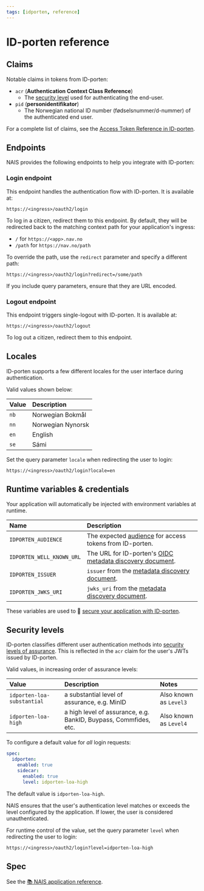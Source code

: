 ```yaml
---
tags: [idporten, reference]
---
```


# ID-porten reference

## Claims

Notable claims in tokens from ID-porten:

- `acr` (**Authentication Context Class Reference**)
    - The [security level](#security-levels) used for authenticating the end-user.
- `pid` (**personidentifikator**)
    - The Norwegian national ID number (fødselsnummer/d-nummer) of the authenticated end user.

For a complete list of claims, see the [Access Token Reference in ID-porten](https://docs.digdir.no/docs/idporten/oidc/oidc_protocol_access_token#by-value--self-contained-access-token).

## Endpoints

NAIS provides the following endpoints to help you integrate with ID-porten:

### Login endpoint

This endpoint handles the authentication flow with ID-porten. It is available at:

```http
https://<ingress>/oauth2/login
```

To log in a citizen, redirect them to this endpoint.
By default, they will be redirected back to the matching context path for your application's ingress:

- `/` for `https://<app>.nav.no`
- `/path` for `https://nav.no/path`

To override the path, use the `redirect` parameter and specify a different path:

```
https://<ingress>/oauth2/login?redirect=/some/path
```

If you include query parameters, ensure that they are URL encoded.

### Logout endpoint

This endpoint triggers single-logout with ID-porten. It is available at:

```http
https://<ingress>/oauth2/logout
```

To log out a citizen, redirect them to this endpoint. 

## Locales

ID-porten supports a few different locales for the user interface during authentication.

Valid values shown below:

| Value | Description       |
|:------|:------------------|
| `nb`  | Norwegian Bokmål  |
| `nn`  | Norwegian Nynorsk |
| `en`  | English           |
| `se`  | Sámi              |

Set the query parameter `locale` when redirecting the user to login:

```
https://<ingress>/oauth2/login?locale=en
```

## Runtime variables & credentials

Your application will automatically be injected with environment variables at runtime.

| Name                      | Description                                                                                                                |
|:--------------------------|:---------------------------------------------------------------------------------------------------------------------------|
| `IDPORTEN_AUDIENCE`       | The expected [audience](../../explanations/README.md#token-validation) for access tokens from ID-porten.                   |
| `IDPORTEN_WELL_KNOWN_URL` | The URL for ID-porten's [OIDC metadata discovery document](../../explanations/README.md#well-known-url-metadata-document). |
| `IDPORTEN_ISSUER`         | `issuer` from the [metadata discovery document](../../explanations/README.md#issuer).                                      |
| `IDPORTEN_JWKS_URI`       | `jwks_uri` from the [metadata discovery document](../../explanations/README.md#jwks-endpoint-public-keys).                 |

These variables are used to :dart: [secure your application with ID-porten](../how-to/secure.md).

## Security levels

ID-porten classifies different user authentication methods into [security levels of assurance](https://docs.digdir.no/docs/idporten/oidc/oidc_protocol_id_token#acr-values).
This is reflected in the `acr` claim for the user's JWTs issued by ID-porten.

Valid values, in increasing order of assurance levels:

| Value                      | Description                                                      | Notes                  |
|:---------------------------|:-----------------------------------------------------------------|:-----------------------|
| `idporten-loa-substantial` | a substantial level of assurance, e.g. MinID                     | Also known as `Level3` |
| `idporten-loa-high`        | a high level of assurance, e.g. BankID, Buypass, Commfides, etc. | Also known as `Level4` |

To configure a default value for _all_ login requests:

```yaml title="app.yaml" hl_lines="6"
spec:
  idporten:
    enabled: true
    sidecar:
      enabled: true
      level: idporten-loa-high
```

The default value is `idporten-loa-high`.

NAIS ensures that the user's authentication level matches or exceeds the level configured by the application.
If lower, the user is considered unauthenticated.

For runtime control of the value, set the query parameter `level` when redirecting the user to login:

```
https://<ingress>/oauth2/login?level=idporten-loa-high
```

## Spec

See the [:books: NAIS application reference](../../../workloads/application/reference/application-spec.md#idporten).
